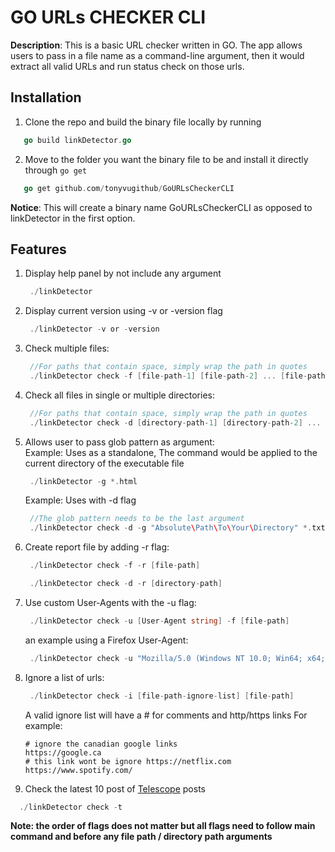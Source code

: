 # GO URLs CHECKER CLI

**Description**: This is a basic URL checker written in GO. The app allows users to pass in a file name as a command-line argument, then it would extract all valid URLs and run status check on those urls.

## Installation
1. Clone the repo and build the binary file locally by running
```go
   go build linkDetector.go
```
2. Move to the folder you want the binary file to be and install it directly through `go get`
```go
   go get github.com/tonyvugithub/GoURLsCheckerCLI
```
**Notice**: This will create a binary name GoURLsCheckerCLI as opposed to linkDetector in the first option. 
## Features
1. Display help panel by not include any argument
   ```go
    ./linkDetector
   ```
2. Display current version using -v or -version flag
   ```go
    ./linkDetector -v or -version
   ```
3. Check multiple files:
   ```go
    //For paths that contain space, simply wrap the path in quotes
    ./linkDetector check -f [file-path-1] [file-path-2] ... [file-path-nth]
   ```
4. Check all files in single or multiple directories:
   ```go
    //For paths that contain space, simply wrap the path in quotes
    ./linkDetector check -d [directory-path-1] [directory-path-2] ... [directory-path-nth]
   ```
5. Allows user to pass glob pattern as argument:<br/>
   Example: Uses as a standalone, The command would be applied to the current directory of the executable file
   ```go
    ./linkDetector -g *.html
   ```
   Example: Uses with -d flag
   ```go
    //The glob pattern needs to be the last argument
    ./linkDetector check -d -g "Absolute\Path\To\Your\Directory" *.txt
   ```
   
6. Create report file by adding -r flag:
   ```go
    ./linkDetector check -f -r [file-path]
   ```
   ```go
    ./linkDetector check -d -r [directory-path]
   ```

7. Use custom User-Agents with the -u flag:
   ```go
    ./linkDetector check -u [User-Agent string] -f [file-path]
   ```
   an example using a Firefox User-Agent:
   ```go
    ./linkDetector check -u "Mozilla/5.0 (Windows NT 10.0; Win64; x64; rv:81.0) Gecko/20100101 Firefox/81.0" -f [file-path]
   ```

8. Ignore a list of urls:
   ```go
    ./linkDetector check -i [file-path-ignore-list] [file-path]
   ```
   A valid ignore list will have a # for comments and http/https links
   For example:
   ```
   # ignore the canadian google links
   https://google.ca
   # this link wont be ignore https://netflix.com
   https://www.spotify.com/
   ```
9. Check the latest 10 post of [Telescope](https://github.com/Seneca-CDOT/telescope) posts
  ```go
    ./linkDetector check -t 
  ```
**Note: the order of flags does not matter but all flags need to follow main command and before any file path / directory path arguments**
